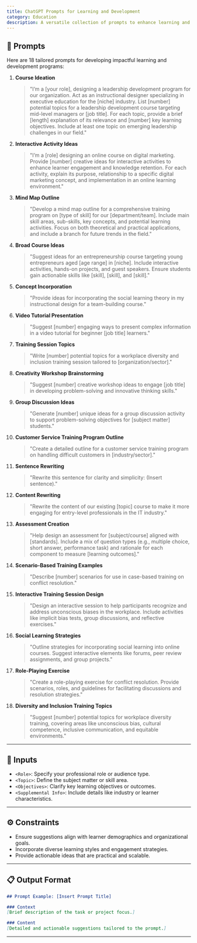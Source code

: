 ```yaml
---
title: ChatGPT Prompts for Learning and Development
category: Education
description: A versatile collection of prompts to enhance learning and development initiatives through creative instructional design, assessments, and engagement strategies.
---
```


## 🔧 Prompts

Here are 18 tailored prompts for developing impactful learning and development programs:

1. **Course Ideation**  
   > "I’m a [your role], designing a leadership development program for our organization. Act as an instructional designer specializing in executive education for the [niche] industry. List [number] potential topics for a leadership development course targeting mid-level managers or [job title]. For each topic, provide a brief [length] explanation of its relevance and [number] key learning objectives. Include at least one topic on emerging leadership challenges in our field."

2. **Interactive Activity Ideas**  
   > "I’m a [role] designing an online course on digital marketing. Provide [number] creative ideas for interactive activities to enhance learner engagement and knowledge retention. For each activity, explain its purpose, relationship to a specific digital marketing concept, and implementation in an online learning environment."

3. **Mind Map Outline**  
   > "Develop a mind map outline for a comprehensive training program on [type of skill] for our [department/team]. Include main skill areas, sub-skills, key concepts, and potential learning activities. Focus on both theoretical and practical applications, and include a branch for future trends in the field."

4. **Broad Course Ideas**  
   > "Suggest ideas for an entrepreneurship course targeting young entrepreneurs aged [age range] in [niche]. Include interactive activities, hands-on projects, and guest speakers. Ensure students gain actionable skills like [skill], [skill], and [skill]."

5. **Concept Incorporation**  
   > "Provide ideas for incorporating the social learning theory in my instructional design for a team-building course."

6. **Video Tutorial Presentation**  
   > "Suggest [number] engaging ways to present complex information in a video tutorial for beginner [job title] learners."

7. **Training Session Topics**  
   > "Write [number] potential topics for a workplace diversity and inclusion training session tailored to [organization/sector]."

8. **Creativity Workshop Brainstorming**  
   > "Suggest [number] creative workshop ideas to engage [job title] in developing problem-solving and innovative thinking skills."

9. **Group Discussion Ideas**  
   > "Generate [number] unique ideas for a group discussion activity to support problem-solving objectives for [subject matter] students."

10. **Customer Service Training Program Outline**  
    > "Create a detailed outline for a customer service training program on handling difficult customers in [industry/sector]."

11. **Sentence Rewriting**  
    > "Rewrite this sentence for clarity and simplicity: (Insert sentence)."

12. **Content Rewriting**  
    > "Rewrite the content of our existing [topic] course to make it more engaging for entry-level professionals in the IT industry."

13. **Assessment Creation**  
    > "Help design an assessment for [subject/course] aligned with [standards]. Include a mix of question types (e.g., multiple choice, short answer, performance task) and rationale for each component to measure [learning outcomes]."

14. **Scenario-Based Training Examples**  
    > "Describe [number] scenarios for use in case-based training on conflict resolution."

15. **Interactive Training Session Design**  
    > "Design an interactive session to help participants recognize and address unconscious biases in the workplace. Include activities like implicit bias tests, group discussions, and reflective exercises."

16. **Social Learning Strategies**  
    > "Outline strategies for incorporating social learning into online courses. Suggest interactive elements like forums, peer review assignments, and group projects."

17. **Role-Playing Exercise**  
    > "Create a role-playing exercise for conflict resolution. Provide scenarios, roles, and guidelines for facilitating discussions and resolution strategies."

18. **Diversity and Inclusion Training Topics**  
    > "Suggest [number] potential topics for workplace diversity training, covering areas like unconscious bias, cultural competence, inclusive communication, and equitable environments."

---

## 🧩 Inputs

- `<Role>`: Specify your professional role or audience type.  
- `<Topic>`: Define the subject matter or skill area.  
- `<Objectives>`: Clarify key learning objectives or outcomes.  
- `<Supplemental Info>`: Include details like industry or learner characteristics.  

---

## ⚙️ Constraints

- Ensure suggestions align with learner demographics and organizational goals.  
- Incorporate diverse learning styles and engagement strategies.  
- Provide actionable ideas that are practical and scalable.  

---

## 📋 Output Format

```markdown
## Prompt Example: [Insert Prompt Title]

### Context
[Brief description of the task or project focus.]

### Content
[Detailed and actionable suggestions tailored to the prompt.]
```

---
